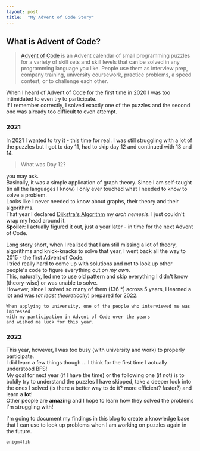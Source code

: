 ```yaml
---
layout: post
title:  "My Advent of Code Story"
---
```


## What is Advent of Code?
> [Advent of Code](www.adventofcode.com) is an Advent calendar of small programming puzzles for a variety of skill sets and skill levels that can be solved in any programming language you like. People use them as interview prep, company training, university coursework, practice problems, a speed contest, or to challenge each other.


When I heard of Advent of Code for the first time in 2020 I was too intimidated to even try to participate.  
If I remember correctly, I solved exactly one of the puzzles and the second one was already too difficult to even attempt.

### 2021

In 2021 I wanted to try it - this time for real. I was still struggling with a lot of the puzzles but I got to day 11, had to skip day 12 and continued with 13 and 14.  
> What was Day 12? 

you may ask.  
Basically, it was a simple application of graph theory. Since I am self-taught (in all the languages I know) I only ever touched what I needed to know to solve a problem.  
Looks like I never needed to know about graphs, their theory and their algorithms.  
That year I declared [Dijkstra's Algorithm](https://en.wikipedia.org/wiki/Dijkstra%27s_algorithm) my _arch nemesis_. I just couldn't wrap my head around it.  
**Spoiler**: I actually figured it out, just a year later - in time for the next Advent of Code. 

Long story short, when I realized that I am still missing a lot of theory, algorithms and knick-knacks to solve that year, I went back all the way to 2015 - the first Advent of Code.  
I tried really hard to come up with solutions and not to look up other people's code to figure everything out _on my own_.  
This, naturally, led me to use old pattern and skip everything I didn't know (theory-wise) or was unable to solve.  
However, since I solved so many of them (136 *) across 5 years, I learned a lot and was (_at least theoretically_) prepared for 2022.  
```
When applying to university, one of the people who interviewed me was impressed 
with my participation in Advent of Code over the years 
and wished me luck for this year.
```

### 2022
This year, however, I was too busy (with university and work) to properly participate.  
I did learn a few things though ... I think for the first time I actually understood BFS!  
My goal for next year (if I have the time) or the following one (if not) is to boldly try to understand the puzzles I have skipped, take a deeper look into the ones I solved (is there a better way to do it? more efficient? faster?) and learn a **lot**!  
Other people are **amazing** and I hope to learn how they solved the problems I'm struggling with!  


I'm going to document my findings in this blog to create a knowledge base that I can use to look up problems when I am working on puzzles again in the future. 
``` py
enigm4tik
``` 
